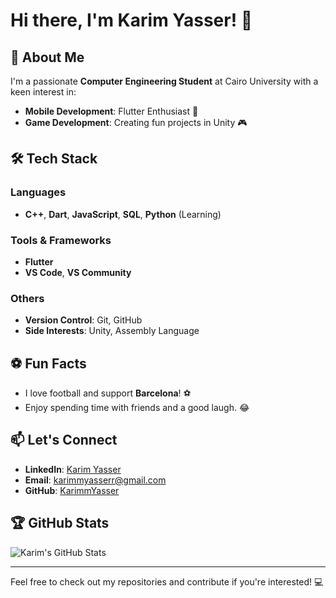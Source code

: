 # Hi there, I'm Karim Yasser! 👋

## 🚀 About Me
I'm a passionate **Computer Engineering Student** at Cairo University with a keen interest in:

- **Mobile Development**: Flutter Enthusiast 📱
- **Game Development**: Creating fun projects in Unity 🎮

## 🛠️ Tech Stack
### Languages
- **C++**, **Dart**, **JavaScript**, **SQL**, **Python** (Learning)

### Tools & Frameworks
- **Flutter**
- **VS Code**, **VS Community**

### Others
- **Version Control**: Git, GitHub
- **Side Interests**: Unity, Assembly Language

## ⚽ Fun Facts
- I love football and support **Barcelona**! ⚽
- Enjoy spending time with friends and a good laugh. 😂

## 📫 Let's Connect
- **LinkedIn**: [Karim Yasser](https://www.linkedin.com/in/karimmyasserr)
- **Email**: [karimmyasserr@gmail.com](mailto:karimmyasserr@gmail.com)
- **GitHub**: [KarimmYasser](https://github.com/KarimmYasser)

## 🏆 GitHub Stats
![Karim's GitHub Stats](https://github-readme-stats.vercel.app/api?username=KarimmYasser&show_icons=true&theme=radical)

---
Feel free to check out my repositories and contribute if you're interested! 💻
